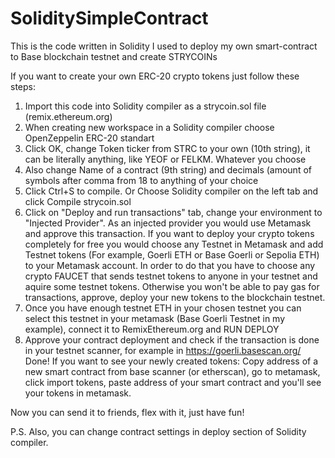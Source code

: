 # SoliditySimpleContract
This is the code written in Solidity I used to deploy my own smart-contract to Base blockchain testnet and create STRYCOINs

If you want to create your own ERC-20 crypto tokens just follow these steps:

1. Import this code into Solidity compiler as a strycoin.sol file (remix.ethereum.org)
2. When creating new workspace in a Solidity compiler choose OpenZeppelin ERC-20 standart
3. Click OK, change Token ticker from STRC to your own (10th string), it can be literally anything, like YEOF or FELKM. Whatever you choose
4. Also change Name of a contract (9th string) and decimals (amount of symbols after comma from 18 to anything of your choice
5. Click Ctrl+S to compile. Or Choose Solidity compiler on the left tab and click Compile strycoin.sol
6. Click on "Deploy and run transactions" tab, change your environment to "Injected Provider". As an injected provider you would use Metamask and approve this transaction.
If you want to deploy your crypto tokens completely for free you would choose any Testnet in Metamask and add Testnet tokens (For example, Goerli ETH or Base Goerli or Sepolia ETH) to your Metamask account.
In order to do that you have to choose any crypto FAUCET that sends testnet tokens to anyone in your testnet and aquire some testnet tokens. Otherwise you won't be able to pay gas for transactions, approve, deploy your new tokens to the blockchain testnet.
7. Once you have enough testnet ETH in your chosen testnet you can select this testnet in your metamask (Base Goerli Testnet in my example), connect it to RemixEthereum.org and RUN DEPLOY
8. Approve your contract deployment and check if the transaction is done in your testnet scanner, for example in https://goerli.basescan.org/
Done!
If you want to see your newly created tokens: Copy address of a new smart contract from base scanner (or etherscan), go to metamask, click import tokens, paste address of your smart contract and you'll see your tokens in metamask.

Now you can send it to friends, flex with it, just have fun!

P.S. Also, you can change contract settings in deploy section of Solidity compiler.
